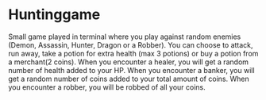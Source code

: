 # Huntinggame
Small game played in terminal where you play against random enemies (Demon, Assassin, Hunter, Dragon or a Robber). You can choose to attack, run away, take a potion for extra health (max 3 potions) or buy a potion from a merchant(2 coins). 
When you encounter a healer, you will get a random number of health added to your HP.
When you encounter a banker, you will get a random number of coins added to your total amount of coins.
When you encounter a robber, you will be robbed of all your coins.
